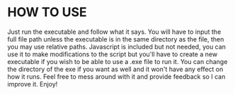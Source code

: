 # **HOW TO USE**

Just run the executable and follow what it says. You will have to input the full file path unless the executable is in the same directory as the file, then you may use relative paths. Javascript is included but not needed, you can use it to make modifications to the script but you'll have to create a new executable if you wish to be able to use a .exe file to run it. You can change the directory of the exe if you want as well and it won't have any effect on how it runs. Feel free to mess around with it and provide feedback so I can improve it. Enjoy!
